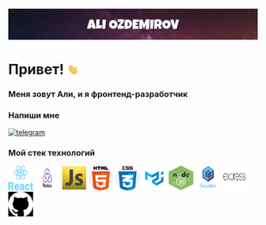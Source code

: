 ![Header](https://github.com/AliOzdemirov/AliOzdemirov/blob/main/assets/Header..png)

# Привет! <img src="https://github.com/AliOzdemirov/AliOzdemirov/blob/main/assets/waving-hand-joypixels.gif" width="25px"/>

### Меня зовут Али, и я фронтенд-разработчик

<h3>Напиши мне</h3>
<a href="https://t.me/AliOzdemirov"><img src="https://eam.su/wp-content/uploads/tg.png" alt="telegram" height=50/></a>

<h3>Мой стек технологий</h3>
<div>
<img src="https://github.com/AliOzdemirov/AliOzdemirov/blob/main/assets/react.png" title="React" height="50px" width="50px"/>
<img src="https://github.com/AliOzdemirov/AliOzdemirov/blob/main/assets/redux.png" title="Redux" height="50px" width="50px"/>
<img src="https://github.com/AliOzdemirov/AliOzdemirov/blob/main/assets/javascript-icon-png-24.jpg" height="50px" title="JavaScript" width="50px"/>
<img src="https://github.com/AliOzdemirov/AliOzdemirov/blob/main/assets/html.png" title="HTML" height="50px" width="50px"/>
<img src="https://github.com/AliOzdemirov/AliOzdemirov/blob/main/assets/css.png" title="CSS" height="50px" width="50px"/>
<img src="https://github.com/AliOzdemirov/AliOzdemirov/blob/main/assets/mui.png" title="Material ui" height="50px" width="50px"/>
<img src="https://github.com/AliOzdemirov/AliOzdemirov/blob/main/assets/node-js-icon-8.jpg" title="NODE JS" height="50px" width="50px"/>
<img src="https://github.com/AliOzdemirov/AliOzdemirov/blob/main/assets/sequelize.png" title="Sequelize" height="50px" width="50px"/>
<img src="https://github.com/AliOzdemirov/AliOzdemirov/blob/main/assets/express.png" title="Express" height="50px" width="50px"/>
<img src="https://github.com/AliOzdemirov/AliOzdemirov/blob/main/assets/git.png" title="GitHub" height="50px" width="50px"/>
</div>
